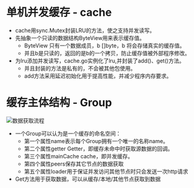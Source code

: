 # 单机并发缓存 - cache

- cache用sync.Mutex封装LRU的方法，使之支持并发读写。 
- 先抽象一个只读的数据结构ByteView用来表示缓存值。
  - ByteView 只有一个数据成员，b []byte，b 将会存储真实的缓存值。
  - 并且b是只读的，返回的是b的一个拷贝，防止缓存值被外部程序修改。
- 为lru添加并发读写，cache.go实例化了lru,并封装了add()、get()方法。
  - 并且封装的方法是私有的，不会被其他包使用。
  - add方法采用延迟初始化用于提高性能，并减少程序内存要求。


# 缓存主体结构 - Group

![数据获取流程](https://cdn.jsdelivr.net/gh/KylinLzw/MarkdownImage/img/20230829105459.png)

- 一个Group可以认为是一个缓存的命名空间：
  - 第一个属性name表示每个Group拥有一个唯一的名称name。
  - 第二个属性getter Getter，即缓存未命中时获取源数据的回调。
  - 第三个属性mainCache cache，即并发缓存。
  - 第四个属性peers保存其它节点的数据获取
  - 第五个属性loader用于保证并发访问其他节点时只会发送一次http请求
- Get方法用于获取数据，可以从缓存/本地/其他节点获取到数据
